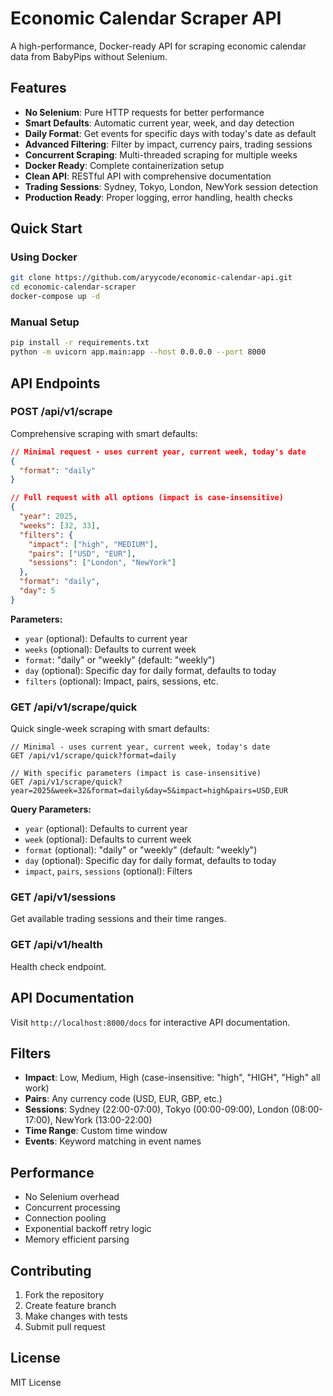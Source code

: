 # Economic Calendar Scraper API

A high-performance, Docker-ready API for scraping economic calendar data from BabyPips without Selenium.

## Features

- **No Selenium**: Pure HTTP requests for better performance
- **Smart Defaults**: Automatic current year, week, and day detection
- **Daily Format**: Get events for specific days with today's date as default
- **Advanced Filtering**: Filter by impact, currency pairs, trading sessions
- **Concurrent Scraping**: Multi-threaded scraping for multiple weeks
- **Docker Ready**: Complete containerization setup
- **Clean API**: RESTful API with comprehensive documentation
- **Trading Sessions**: Sydney, Tokyo, London, NewYork session detection
- **Production Ready**: Proper logging, error handling, health checks

## Quick Start

### Using Docker

```bash
git clone https://github.com/aryycode/economic-calendar-api.git
cd economic-calendar-scraper
docker-compose up -d
```

### Manual Setup

```bash
pip install -r requirements.txt
python -m uvicorn app.main:app --host 0.0.0.0 --port 8000
```

## API Endpoints

### POST /api/v1/scrape

Comprehensive scraping with smart defaults:

```json
// Minimal request - uses current year, current week, today's date
{
  "format": "daily"
}

// Full request with all options (impact is case-insensitive)
{
  "year": 2025,
  "weeks": [32, 33],
  "filters": {
    "impact": ["high", "MEDIUM"],
    "pairs": ["USD", "EUR"],
    "sessions": ["London", "NewYork"]
  },
  "format": "daily",
  "day": 5
}
```

**Parameters:**
- `year` (optional): Defaults to current year
- `weeks` (optional): Defaults to current week
- `format`: "daily" or "weekly" (default: "weekly")
- `day` (optional): Specific day for daily format, defaults to today
- `filters` (optional): Impact, pairs, sessions, etc.

### GET /api/v1/scrape/quick

Quick single-week scraping with smart defaults:

```
// Minimal - uses current year, current week, today's date
GET /api/v1/scrape/quick?format=daily

// With specific parameters (impact is case-insensitive)
GET /api/v1/scrape/quick?year=2025&week=32&format=daily&day=5&impact=high&pairs=USD,EUR
```

**Query Parameters:**
- `year` (optional): Defaults to current year
- `week` (optional): Defaults to current week
- `format` (optional): "daily" or "weekly" (default: "weekly")
- `day` (optional): Specific day for daily format, defaults to today
- `impact`, `pairs`, `sessions` (optional): Filters

### GET /api/v1/sessions

Get available trading sessions and their time ranges.

### GET /api/v1/health

Health check endpoint.

## API Documentation

Visit `http://localhost:8000/docs` for interactive API documentation.

## Filters

- **Impact**: Low, Medium, High (case-insensitive: "high", "HIGH", "High" all work)
- **Pairs**: Any currency code (USD, EUR, GBP, etc.)
- **Sessions**: Sydney (22:00-07:00), Tokyo (00:00-09:00), London (08:00-17:00), NewYork (13:00-22:00)
- **Time Range**: Custom time window
- **Events**: Keyword matching in event names

## Performance

- No Selenium overhead
- Concurrent processing
- Connection pooling
- Exponential backoff retry logic
- Memory efficient parsing

## Contributing

1. Fork the repository
2. Create feature branch
3. Make changes with tests
4. Submit pull request

## License

MIT License

